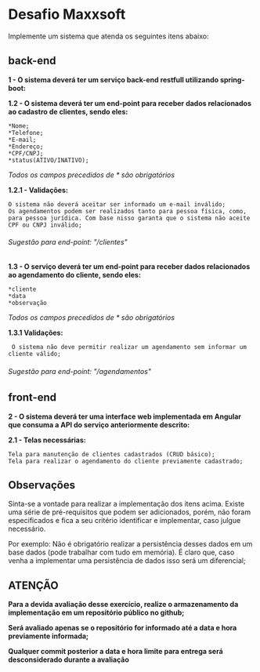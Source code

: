 # Desafio Maxxsoft

Implemente um sistema que atenda os seguintes itens abaixo:

## back-end
**1 - O sistema deverá ter um serviço back-end restfull utilizando spring-boot:**
 
**1.2 - O sistema deverá ter um end-point para receber dados relacionados ao cadastro de clientes, sendo eles:**

    *Nome;
	*Telefone;
	*E-mail;
	*Endereço;
	*CPF/CNPJ;
	*status(ATIVO/INATIVO);

_Todos os campos precedidos de * são obrigatórios_

**1.2.1 - Validações:**

    O sistema não deverá aceitar ser informado um e-mail inválido;
    Os agendamentos podem ser realizados tanto para pessoa física, como, para pessoa jurídica. Com base nisso garanta que o sistema não aceite CPF ou CNPJ inválido;


###### Sugestão para end-point: "/clientes"

**1.3 - O serviço deverá ter um end-point para receber dados relacionados ao agendamento do cliente, sendo eles:**
    
    *cliente
	*data
	*observação

_Todos os campos precedidos de * são obrigatórios_

**1.3.1 Validações:**

     O sistema não deve permitir realizar um agendamento sem informar um cliente válido;

###### Sugestão para end-point: "/agendamentos"

## front-end     

**2 - O sistema deverá ter uma interface web implementada em Angular que consuma a API do serviço anteriormente descrito:**

**2.1 - Telas necessárias:**
    
    Tela para manutenção de clientes cadastrados (CRUD básico);
	Tela para realizar o agendamento do cliente previamente cadastrado;

## Observações

Sinta-se a vontade para realizar a implementação dos itens acima. Existe uma série de pré-requisitos que podem ser adicionados, porém, não foram especificados e fica a seu critério identificar e implementar, caso julgue necessário.

Por exemplo: Não é obrigatório realizar a persistência desses dados em um base dados (pode trabalhar com tudo em memória). É claro que, caso venha a implementar uma persistência de dados isso será um diferencial;


## ATENÇÃO

**Para a devida avaliação desse exercício, realize o armazenamento da implementação em um repositório público no github;**

**Será avaliado apenas se o repositório for informado até a data e hora previamente informada;**

**Qualquer commit posterior a data e hora limite para entrega será desconsiderado durante a avaliação**
